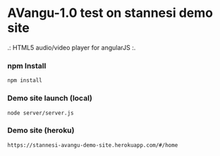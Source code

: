 # AVangu-1.0 test on stannesi demo site
.: HTML5 audio/video player for angularJS :.

### npm Install
```shell
npm install
```

### Demo site launch (local)

```shell
node server/server.js
```

### Demo site (heroku)

```shell
https://stannesi-avangu-demo-site.herokuapp.com/#/home
```
